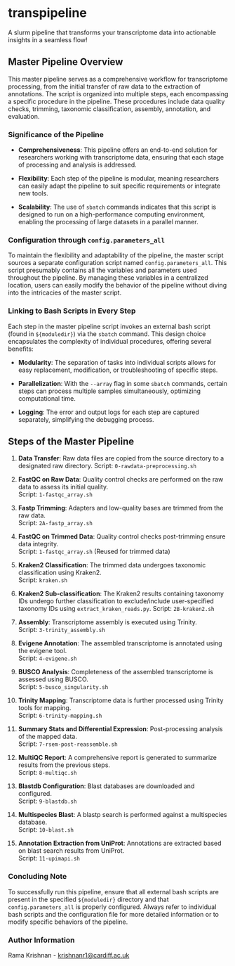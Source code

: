 # transpipeline
A slurm pipeline that transforms your transcriptome data into actionable insights in a seamless flow!

## Master Pipeline Overview

This master pipeline serves as a comprehensive workflow for transcriptome processing, from the initial transfer of raw data to the extraction of annotations. The script is organized into multiple steps, each encompassing a specific procedure in the pipeline. These procedures include data quality checks, trimming, taxonomic classification, assembly, annotation, and evaluation.

### Significance of the Pipeline

- **Comprehensiveness**: This pipeline offers an end-to-end solution for researchers working with transcriptome data, ensuring that each stage of processing and analysis is addressed.
  
- **Flexibility**: Each step of the pipeline is modular, meaning researchers can easily adapt the pipeline to suit specific requirements or integrate new tools.

- **Scalability**: The use of `sbatch` commands indicates that this script is designed to run on a high-performance computing environment, enabling the processing of large datasets in a parallel manner.

### Configuration through `config.parameters_all`

To maintain the flexibility and adaptability of the pipeline, the master script sources a separate configuration script named `config.parameters_all`. This script presumably contains all the variables and parameters used throughout the pipeline. By managing these variables in a centralized location, users can easily modify the behavior of the pipeline without diving into the intricacies of the master script.

### Linking to Bash Scripts in Every Step

Each step in the master pipeline script invokes an external bash script (found in `${moduledir}`) via the `sbatch` command. This design choice encapsulates the complexity of individual procedures, offering several benefits:

- **Modularity**: The separation of tasks into individual scripts allows for easy replacement, modification, or troubleshooting of specific steps.

- **Parallelization**: With the `--array` flag in some `sbatch` commands, certain steps can process multiple samples simultaneously, optimizing computational time.

- **Logging**: The error and output logs for each step are captured separately, simplifying the debugging process.

## Steps of the Master Pipeline

1. **Data Transfer**: Raw data files are copied from the source directory to a designated raw directory.
   Script: `0-rawdata-preprocessing.sh`

2. **FastQC on Raw Data**: Quality control checks are performed on the raw data to assess its initial quality.  
   Script: `1-fastqc_array.sh`

3. **Fastp Trimming**: Adapters and low-quality bases are trimmed from the raw data.  
   Script: `2A-fastp_array.sh`

4. **FastQC on Trimmed Data**: Quality control checks post-trimming ensure data integrity.  
   Script: `1-fastqc_array.sh` (Reused for trimmed data)

5. **Kraken2 Classification**: The trimmed data undergoes taxonomic classification using Kraken2.  
   Script: `kraken.sh`

6. **Kraken2 Sub-classification**: The Kraken2 results containing taxonomy IDs undergo further classification to exclude/include user-specified taxonomy IDs using `extract_kraken_reads.py`.
    Script: `2B-kraken2.sh` 

9. **Assembly**: Transcriptome assembly is executed using Trinity.  
   Script: `3-trinity_assembly.sh`

10. **Evigene Annotation**: The assembled transcriptome is annotated using the evigene tool.  
   Script: `4-evigene.sh`

11. **BUSCO Analysis**: Completeness of the assembled transcriptome is assessed using BUSCO.  
   Script: `5-busco_singularity.sh`

12. **Trinity Mapping**: Transcriptome data is further processed using Trinity tools for mapping.  
   Script: `6-trinity-mapping.sh`

13. **Summary Stats and Differential Expression**: Post-processing analysis of the mapped data.  
   Script: `7-rsem-post-reassemble.sh`

14. **MultiQC Report**: A comprehensive report is generated to summarize results from the previous steps.  
   Script: `8-multiqc.sh`

15. **Blastdb Configuration**: Blast databases are downloaded and configured.  
   Script: `9-blastdb.sh`

16. **Multispecies Blast**: A blastp search is performed against a multispecies database.  
   Script: `10-blast.sh`

17. **Annotation Extraction from UniProt**: Annotations are extracted based on blast search results from UniProt.  
   Script: `11-upimapi.sh`

### Concluding Note

To successfully run this pipeline, ensure that all external bash scripts are present in the specified `${moduledir}` directory and that `config.parameters_all` is properly configured. Always refer to individual bash scripts and the configuration file for more detailed information or to modify specific behaviors of the pipeline.

### Author Information

Rama Krishnan - krishnanr1@cardiff.ac.uk
